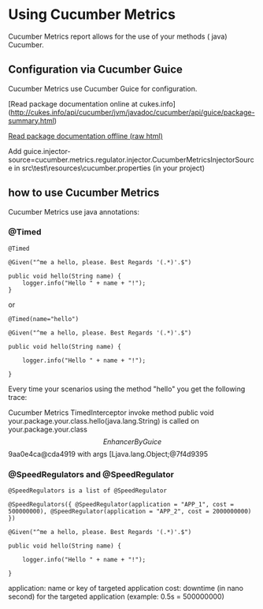 # Using Cucumber Metrics

Cucumber Metrics report allows for the use of your methods ( java) Cucumber.

## Configuration via Cucumber Guice

Cucumber Metrics use Cucumber Guice for configuration.

[Read package documentation online at cukes.info]
(http://cukes.info/api/cucumber/jvm/javadoc/cucumber/api/guice/package-summary.html) 

[Read package documentation offline (raw html)](src/main/java/cucumber/api/guice/package.html)

Add guice.injector-source=cucumber.metrics.regulator.injector.CucumberMetricsInjectorSource in src\test\resources\cucumber.properties (in your project)

## how to use Cucumber Metrics

Cucumber Metrics use java annotations:

### @Timed

    @Timed

    @Given("^me a hello, please. Best Regards '(.*)'.$")

    public void hello(String name) {
        logger.info("Hello " + name + "!");
    }

or

    @Timed(name="hello")

    @Given("^me a hello, please. Best Regards '(.*)'.$")

    public void hello(String name) {

        logger.info("Hello " + name + "!");
    
    }

Every time your scenarios using the method "hello" you get the following trace:

Cucumber Metrics TimedInterceptor invoke method public void your.package.your.class.hello(java.lang.String) is called on your.package.your.class$$EnhancerByGuice$$9aa0e4ca@cda4919 with args [Ljava.lang.Object;@7f4d9395

### @SpeedRegulators and @SpeedRegulator

    @SpeedRegulators is a list of @SpeedRegulator

    @SpeedRegulators({ @SpeedRegulator(application = "APP_1", cost = 500000000), @SpeedRegulator(application = "APP_2", cost = 2000000000) })

    @Given("^me a hello, please. Best Regards '(.*)'.$")

    public void hello(String name) {

        logger.info("Hello " + name + "!");
    
    }

application: name or key of targeted application
cost: downtime (in nano second) for the targeted application (example: 0.5s = 500000000)
